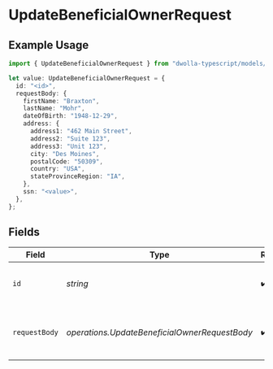 # UpdateBeneficialOwnerRequest

## Example Usage

```typescript
import { UpdateBeneficialOwnerRequest } from "dwolla-typescript/models/operations";

let value: UpdateBeneficialOwnerRequest = {
  id: "<id>",
  requestBody: {
    firstName: "Braxton",
    lastName: "Mohr",
    dateOfBirth: "1948-12-29",
    address: {
      address1: "462 Main Street",
      address2: "Suite 123",
      address3: "Unit 123",
      city: "Des Moines",
      postalCode: "50309",
      country: "USA",
      stateProvinceRegion: "IA",
    },
    ssn: "<value>",
  },
};
```

## Fields

| Field                                         | Type                                          | Required                                      | Description                                   |
| --------------------------------------------- | --------------------------------------------- | --------------------------------------------- | --------------------------------------------- |
| `id`                                          | *string*                                      | :heavy_check_mark:                            | Beneficial owner unique identifier            |
| `requestBody`                                 | *operations.UpdateBeneficialOwnerRequestBody* | :heavy_check_mark:                            | Parameters for updating a beneficial owner    |